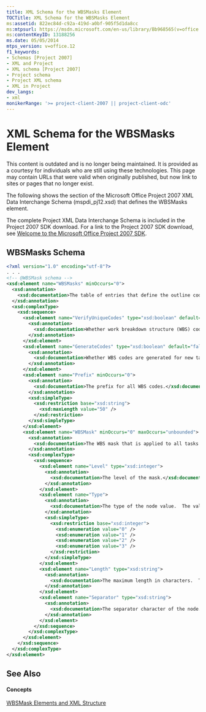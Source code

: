 ```yaml
---
title: XML Schema for the WBSMasks Element
TOCTitle: XML Schema for the WBSMasks Element
ms:assetid: 822ec84d-c92a-419d-a0bf-905f5d1da8cc
ms:mtpsurl: https://msdn.microsoft.com/en-us/library/Bb968565(v=office.12)
ms:contentKeyID: 13188256
ms.date: 05/05/2014
mtps_version: v=office.12
f1_keywords:
- Schemas [Project 2007]
- XML and Project
- XML schema [Project 2007]
- Project schema
- Project XML schema
- XML in Project
dev_langs:
- xml
monikerRange: '>= project-client-2007 || project-client-odc'
---
```


# XML Schema for the WBSMasks Element

This content is outdated and is no longer being maintained. It is provided as a courtesy for individuals who are still using these technologies. This page may contain URLs that were valid when originally published, but now link to sites or pages that no longer exist.

The following shows the section of the Microsoft Office Project 2007 XML Data Interchange Schema (mspdi\_pj12.xsd) that defines the WBSMasks element.

The complete Project XML Data Interchange Schema is included in the Project 2007 SDK download. For a link to the Project 2007 SDK download, see [Welcome to the Microsoft Office Project 2007 SDK](https://msdn.microsoft.com/en-us/library/ms512767).

## WBSMasks Schema

``` xml
<?xml version="1.0" encoding="utf-8"?>
. . .
<!-- @WBSMask schema -->
<xsd:element name="WBSMasks" minOccurs="0">
  <xsd:annotation>
    <xsd:documentation>The table of entries that define the outline code mask.</xsd:documentation>
  </xsd:annotation>
  <xsd:complexType>
    <xsd:sequence>
      <xsd:element name="VerifyUniqueCodes" type="xsd:boolean" default="false" minOccurs="0">
        <xsd:annotation>
          <xsd:documentation>Whether work breakdown structure (WBS) codes are unique for new tasks.</xsd:documentation>
        </xsd:annotation>
      </xsd:element>
      <xsd:element name="GenerateCodes" type="xsd:boolean" default="false" minOccurs="0">
        <xsd:annotation>
          <xsd:documentation>Whether WBS codes are generated for new tasks.</xsd:documentation>
        </xsd:annotation>
      </xsd:element>
      <xsd:element name="Prefix" minOccurs="0">
        <xsd:annotation>
          <xsd:documentation>The prefix for all WBS codes.</xsd:documentation>
        </xsd:annotation>
        <xsd:simpleType>
          <xsd:restriction base="xsd:string">
            <xsd:maxLength value="50" />
          </xsd:restriction>
        </xsd:simpleType>
      </xsd:element>
      <xsd:element name="WBSMask" minOccurs="0" maxOccurs="unbounded">
        <xsd:annotation>
          <xsd:documentation>The WBS mask that is applied to all tasks in the project.</xsd:documentation>
        </xsd:annotation>
        <xsd:complexType>
          <xsd:sequence>
            <xsd:element name="Level" type="xsd:integer">
              <xsd:annotation>
                <xsd:documentation>The level of the mask.</xsd:documentation>
              </xsd:annotation>
            </xsd:element>
            <xsd:element name="Type">
              <xsd:annotation>
                <xsd:documentation>The type of the node value.  The values are: 0=Numbers, 1=Uppercase Letters, 2=Lowercase Letters, 3=Characters.</xsd:documentation>
              </xsd:annotation>
              <xsd:simpleType>
                <xsd:restriction base="xsd:integer">
                  <xsd:enumeration value="0" />
                  <xsd:enumeration value="1" />
                  <xsd:enumeration value="2" />
                  <xsd:enumeration value="3" />
                </xsd:restriction>
              </xsd:simpleType>
            </xsd:element>
            <xsd:element name="Length" type="xsd:string">
              <xsd:annotation>
                <xsd:documentation>The maximum length in characters.  This element is omitted when length is "any".</xsd:documentation>
              </xsd:annotation>
            </xsd:element>
            <xsd:element name="Separator" type="xsd:string">
              <xsd:annotation>
                <xsd:documentation>The separator character of the node.</xsd:documentation>
              </xsd:annotation>
            </xsd:element>
          </xsd:sequence>
        </xsd:complexType>
      </xsd:element>
    </xsd:sequence>
  </xsd:complexType>
</xsd:element>
```

## See Also

#### Concepts

[WBSMask Elements and XML Structure](bb968416\(v=office.12\).md)

